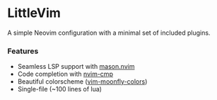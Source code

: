 # LittleVim

A simple Neovim configuration with a minimal set of included plugins.

### Features
- Seamless LSP support with [mason.nvim](https://github.com/williamboman/mason.nvim)
- Code completion with [nvim-cmp](https://github.com/hrsh7th/nvim-cmp)
- Beautiful colorscheme ([vim-moonfly-colors](https://github.com/bluz71/vim-moonfly-colors))
- Single-file (~100 lines of lua)
